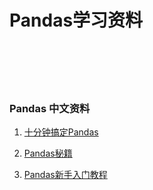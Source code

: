 # Pandas学习资料

<br>
<br>
<br>
<br>

### Pandas 中文资料

1. [十分钟搞定Pandas](http://docs.bdpt.net/docs/pandastutorialcn/en/latest/10.html)

1. [Pandas秘籍](http://docs.bdpt.net/docs/pandastutorialcn/en/latest/21.html)

2. [Pandas新手入门教程](http://docs.bdpt.net/docs/pandastutorialcn/en/latest/31.html)